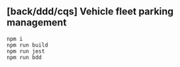 ## [back/ddd/cqs] Vehicle fleet parking management

```
npm i
npm run build
npm run jest
npm run bdd
```
